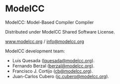 ModelCC
=======

ModelCC: Model-Based Compiler Compiler

Distributed under ModelCC Shared Software License.

www.modelcc.org / info@modelcc.org

ModelCC development team:

- Luis Quesada (lquesada@modelcc.org).
- Fernando Berzal (berzal@modelcc.org).
- Francisco J. Cortijo (cb@modelcc.org).
- Juan-Carlos Cubero (jc.cubero@modelcc.org).

